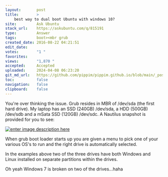 ```yaml
---
layout:       post
title:        >
    best way to dual boot Ubuntu with windows 10?
site:         Ask Ubuntu
stack_url:    https://askubuntu.com/q/815191
type:         Answer
tags:         boot><mbr grub
created_date: 2016-08-22 04:21:51
edit_date:    
votes:        "1 "
favorites:    
views:        "1,870 "
accepted:     Accepted
uploaded:     2024-04-08 06:23:20
git_md_url:   https://github.com/pippim/pippim.github.io/blob/main/_posts/2016/2016-08-22-best-way-to-dual-boot-Ubuntu-with-windows-10_.md
toc:          false
navigation:   false
clipboard:    false
---
```


You're over thinking the issue. Grub resides in MBR of /dev/sda (the first hard drive). My laptop has an SSD (240GB) /dev/sda, a HDD (500GB) /dev/sdb and a mSata SSD (120GB) /dev/sdc. A Nautilus snapshot is provided for you to see:

[![enter image description here][1]][1]

When grub boot loader starts up you are given a menu to pick one of your various OS's to run and the right drive is automatically selected.

In the examples above two of the three drives have both Windows and Linux installed on separate partitions within the drives.

Oh yeah Windows 7 is broken on two of the drives...haha


  [1]: https://i.stack.imgur.com/X2mDW.png
